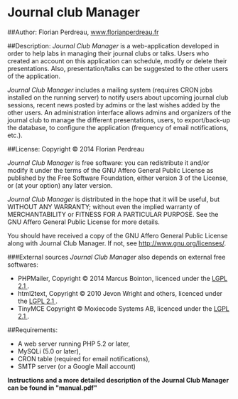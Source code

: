 # Journal club Manager
##Author:
Florian Perdreau, www.florianperdreau.fr

##Description:
*Journal Club Manager* is a web-application developed in order to help labs in managing their journal clubs or talks.
Users who created an account on this application can schedule, modify or delete their presentations.
Also, presentation/talks can be suggested to the other users of the application.


*Journal Club Manager* includes a mailing system (requires CRON jobs installed on the running server) to notify users
about upcoming journal club sessions, recent news posted by admins or the last wishes added by the other users.
An administration interface allows admins and organizers of the journal club to manage the different presentations, users,
to export/back-up the database, to configure the application (frequency of email notifications, etc.).

##License:
Copyright &copy; 2014 Florian Perdreau

*Journal Club Manager* is free software: you can redistribute it and/or modify
it under the terms of the GNU Affero General Public License as published by
the Free Software Foundation, either version 3 of the License, or
(at your option) any later version.

*Journal Club Manager* is distributed in the hope that it will be useful,
but WITHOUT ANY WARRANTY; without even the implied warranty of
MERCHANTABILITY or FITNESS FOR A PARTICULAR PURPOSE.  See the
GNU Affero General Public License for more details.

You should have received a copy of the GNU Affero General Public License
along with Journal Club Manager.  If not, see <http://www.gnu.org/licenses/>.

###External sources
*Journal Club Manager* also depends on external free softwares:
- PHPMailer, Copyright &copy; 2014 Marcus Bointon, licenced under the [LGPL 2.1 ](http://www.gnu.org/licenses/lgpl-2.1.html "LGPL 2.1").
- html2text, Copyright &copy; 2010 Jevon Wright and others, licenced under the [LGPL 2.1 ](http://www.gnu.org/licenses/lgpl-2.1.html "LGPL 2.1").
- TinyMCE Copyright &copy; Moxiecode Systems AB, licenced under the [LGPL 2.1 ](http://www.gnu.org/licenses/lgpl-2.1.html "LGPL 2.1").

##Requirements:
- A web server running PHP 5.2 or later,
- MySQLi (5.0 or later),
- CRON table (required for email notifications),
- SMTP server (or a Google Mail account)


**Instructions and a more detailed description of the Journal Club Manager can be found in "manual.pdf"**

